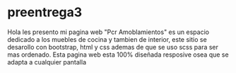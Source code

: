 # preentrega3
Hola les presento mi pagina web "Pcr Amoblamientos" es un espacio dedicado a los muebles de cocina y tambien de interior, este sitio se desarollo con bootstrap, html y css ademas de que se uso scss para ser mas ordenado. Esta pagina web esta 100% diseñada resposive osea que se adapta a cualquier pantalla 
